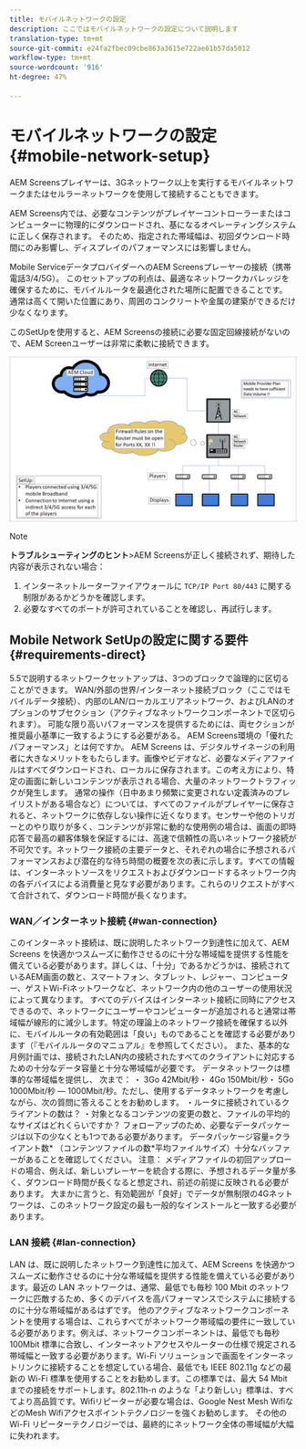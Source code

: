 ```yaml
---
title: モバイルネットワークの設定
description: ここではモバイルネットワークの設定について説明します
translation-type: tm+mt
source-git-commit: e24fa2fbec09cbe863a3615e722ae61b57da5012
workflow-type: tm+mt
source-wordcount: '916'
ht-degree: 47%

---
```



# モバイルネットワークの設定 {#mobile-network-setup}

AEM Screensプレイヤーは、3Gネットワーク以上を実行するモバイルネットワークまたはセルラーネットワークを使用して接続することもできます。

AEM Screens内では、必要なコンテンツがプレイヤーコントローラーまたはコンピューターに物理的にダウンロードされ、基になるオペレーティングシステムに正しく保存されます。 そのため、指定された帯域幅は、初回ダウンロード時間にのみ影響し、ディスプレイのパフォーマンスには影響しません。

Mobile ServiceデータプロバイダーへのAEM Screensプレーヤーの接続（携帯電話3/4/5G）。 このセットアップの利点は、最適なネットワークカバレッジを確保するために、モバイルルータを最適化された場所に配置できることです。 通常は高くて開いた位置にあり、周囲のコンクリートや金属の建築ができるだけ少なくなります。

このSetUpを使用すると、AEM Screensの接続に必要な固定回線接続がないので、AEM Screenユーザーは非常に柔軟に接続できます。

![](/help/using/assets/mobile-network-1.png)

>[!NOTE]
>**トラブルシューティングのヒント&#x200B;**>AEM Screensが正しく接続されず、期待した内容が表示されない場合：
>
>1. インターネットルーターファイアウォールに `TCP/IP Port 80/443` に関する制限があるかどうかを確認します。
>1. 必要なすべてのポートが許可されていることを確認し、再試行します。



## Mobile Network SetUpの設定に関する要件 {#requirements-direct}

5.5で説明するネットワークセットアップは、3つのブロックで論理的に区切ることができます。 WAN/外部の世界/インターネット接続ブロック（ここではモバイルデータ接続）、内部のLAN/ローカルエリアネットワーク、およびLANのオプションのサブセクション（アクティブなネットワークコンポーネントで区切られます）。
可能な限り高いパフォーマンスを提供するためには、両セクションが推奨最小基準に一致するようにする必要がある。
AEM Screens環境の「優れたパフォーマンス」とは何ですか。
AEM Screens は、デジタルサイネージの利用者に大きなメリットをもたらします。画像やビデオなど、必要なメディアファイルはすべてダウンロードされ、ローカルに保存されます。この考え方により、特定の画面に新しいコンテンツが表示される場合、大量のネットワークトラフィックが発生します。
通常の操作（日中あまり頻繁に変更されない定義済みのプレイリストがある場合など）については、すべてのファイルがプレイヤーに保存されると、ネットワークに依存しない操作に近くなります。センサーや他のトリガーとのやり取りが多く、コンテンツが非常に動的な使用例の場合は、画面の即時応答で最高の顧客体験を保証するには、高速で信頼性の高いネットワーク接続が不可欠です。ネットワーク接続の主要データと、それぞれの場合に予想されるパフォーマンスおよび潜在的な待ち時間の概要を次の表に示します。すべての情報は、インターネットソースをリクエストおよびダウンロードするネットワーク内の各デバイスによる消費量と見なす必要があります。これらのリクエストがすべて合計されて、ダウンロード時間が長くなります。


### WAN／インターネット接続 {#wan-connection}

このインターネット接続は、既に説明したネットワーク到達性に加えて、AEM Screens を快適かつスムーズに動作させるのに十分な帯域幅を提供する性能を備えている必要があります。詳しくは、「十分」であるかどうかは、接続されているAEM画面の数と、スマートフォン、タブレット、レジャー、コンピューター、ゲストWi-Fiネットワークなど、ネットワーク内の他のユーザーの使用状況によって異なります。
すべてのデバイスはインターネット接続に同時にアクセスできるので、ネットワークにユーザーやコンピューターが追加されると通常は帯域幅が線形的に減少します。特定の理論上のネットワーク接続を確保する以外に、モバイルルータの有効範囲は「良い」ものであることを確認する必要があります（『モバイルルータのマニュアル』を参照してください）。 また、基本的な月例計画では、接続されたLAN内の接続されたすべてのクライアントに対応するための十分なデータ容量と十分な帯域幅が必要です。
データネットワークは標準的な帯域幅を提供し、 次まで：
・ 3Go 42Mbit/秒・ 4Go 150Mbit/秒・ 5Go 1000Mbit/秒 — 1000Mbit/秒。ただし、使用するデータネットワークを考慮しながら、次の質問に答えることをお勧めします。
・ルータに接続されているクライアントの数は？
・対象となるコンテンツの変更の数と、ファイルの平均的なサイズはどれくらいですか？
フォローアップのため、必要なデータパッケージは以下の少なくとも1つである必要があります。
データパッケージ容量=クライアント数* （コンテンツファイルの数*平均ファイルサイズ）十分なバッファーがあることを確認してください。
注意： メディアファイルの初回アップロードの場合、例えば、新しいプレーヤーを統合する際に、予想されるデータ量が多く、ダウンロード時間が長くなると想定され、前述の前提に反映される必要があります。
大まかに言うと、有効範囲が「良好」でデータが無制限の4Gネットワークは、このネットワーク設定の最も一般的なインストールと一致する必要があります。


### LAN 接続 {#lan-connection}

LAN は、既に説明したネットワーク到達性に加えて、AEM Screens を快適かつスムーズに動作させるのに十分な帯域幅を提供する性能を備えている必要があります。最近の LAN ネットワークは、通常、最低でも毎秒 100 Mbit のネットワークに匹敵するため、多くのデバイスを高パフォーマンスでシステムに接続するのに十分な帯域幅があるはずです。
他のアクティブなネットワークコンポーネントを使用する場合は、これらすべてがネットワーク帯域幅の要件に一致している必要があります。例えば、ネットワークコンポーネントは、最低でも毎秒 100Mbit 標準に合致し、インターネットアクセスやルーターの仕様で規定される帯域幅と一致する必要があります。Wi-Fi ソリューションで画面をインターネットリンクに接続することを想定している場合、最低でも IEEE 802.11g などの最新の Wi-Fi 標準を使用することをお勧めします。この標準では、最大 54 Mbit までの接続をサポートします。802.11h-n のような「より新しい」標準は、すべてより高品質です。Wifiリピーターが必要な場合は、Google Nest Mesh WifiなどのMesh Wifiアクセスポイントテクノロジーを強くお勧めします。
その他の Wi-Fi リピーターテクノロジーでは、最終的にネットワーク全体の帯域幅が大幅に失われます。
